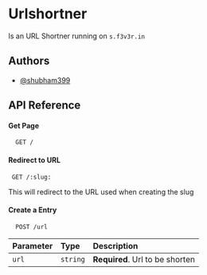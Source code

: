 
# Urlshortner

Is an URL Shortner running on `s.f3v3r.in`




## Authors

- [@shubham399](https://www.github.com/shubham399)


## API Reference

#### Get Page

```http
  GET /
```

#### Redirect to URL 

```http
 GET /:slug:
```
This will redirect to the URL used when creating the slug


#### Create a Entry 
```http
  POST /url
```

| Parameter | Type     | Description                       |
| :-------- | :------- | :-------------------------------- |
| `url`      | `string` | **Required**. Url to be shorten |

